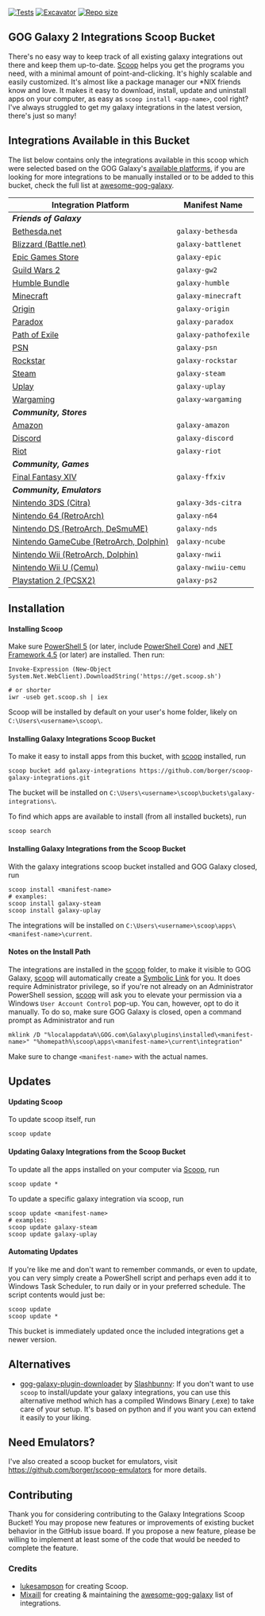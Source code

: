[![Tests](https://github.com/borger/scoop-galaxy-integrations/actions/workflows/ci.yml/badge.svg)](https://github.com/borger/scoop-galaxy-integrations/actions/workflows/ci.yml)
[![Excavator](https://github.com/borger/scoop-galaxy-integrations/actions/workflows/excavator.yml/badge.svg)](https://github.com/borger/scoop-galaxy-integrations/actions/workflows/excavator.yml) [![Repo size](https://img.shields.io/github/repo-size/borger/scoop-galaxy-integrations.svg)](https://github.com/borger/scoop-galaxy-integrations)
## GOG Galaxy 2 Integrations Scoop Bucket

There's no easy way to keep track of all existing galaxy integrations out there and keep them up-to-date. [Scoop](http://scoop.sh) helps you get the programs you need, with a minimal amount of point-and-clicking. It's highly scalable and easily customized. It's almost like a package manager our *NIX friends know and love. It makes it easy to download, install, update and uninstall apps on your computer, as easy as `scoop install <app-name>`, cool right? I've always struggled to get my galaxy integrations in the latest version, there's just so many!

## Integrations Available in this Bucket
The list below contains only the integrations available in this scoop which were selected based on the GOG Galaxy's [available platforms](https://github.com/gogcom/galaxy-integrations-python-api/blob/master/PLATFORM_IDs.md), if you are looking for more integrations to be manually installed or to be added to this bucket, check the full list at [awesome-gog-galaxy](https://github.com/Mixaill/awesome-gog-galaxy).

Integration Platform                              | Manifest Name         |
------------------------------------------------- | ----------------------|
***Friends of Galaxy***                                                   |
[Bethesda.net][bethesda]                          | `galaxy-bethesda`     |
[Blizzard (Battle.net)][battlenet]                | `galaxy-battlenet`    |
[Epic Games Store][epic]                          | `galaxy-epic`         |
[Guild Wars 2][gw2]                               | `galaxy-gw2`          |
[Humble Bundle][humble]                           | `galaxy-humble`       |
[Minecraft][minecraft]                            | `galaxy-minecraft`    |
[Origin][origin]                                  | `galaxy-origin`       |
[Paradox][paradox]                                | `galaxy-paradox`      |
[Path of Exile][pathofexile]                      | `galaxy-pathofexile`  |
[PSN][psn]                                        | `galaxy-psn`          |
[Rockstar][rockstar]                              | `galaxy-rockstar`     |
[Steam][steam]                                    | `galaxy-steam`        |
[Uplay][uplay]                                    | `galaxy-uplay`        |
[Wargaming][wargaming]                            | `galaxy-wargaming`    |
***Community, Stores***                                                   |
[Amazon][amazon]                                  | `galaxy-amazon`       |
[Discord][discord]                                | `galaxy-discord`      |
[Riot][riot]                                      | `galaxy-riot`         |
***Community, Games***                                                    |
[Final Fantasy XIV][ffxiv]                        | `galaxy-ffxiv`        |
***Community, Emulators***                                                |
[Nintendo 3DS (Citra)][3ds]                       | `galaxy-3ds-citra`    |
[Nintendo 64 (RetroArch)][n64]                    | `galaxy-n64`          |
[Nintendo DS (RetroArch, DeSmuME)][nds]           | `galaxy-nds`          |
[Nintendo GameCube (RetroArch, Dolphin)][ncube]   | `galaxy-ncube`        |
[Nintendo Wii (RetroArch, Dolphin)][nwii]         | `galaxy-nwii`         |
[Nintendo Wii U (Cemu)][nwiiu]                    | `galaxy-nwiiu-cemu`   |
[Playstation 2 (PCSX2)][ps2]                      | `galaxy-ps2`   |

[battlenet]: https://github.com/FriendsOfGalaxy/galaxy-integration-blizzard "Friends of Galaxy"
[bethesda]: https://github.com/FriendsOfGalaxy/galaxy-integration-bethesda "Friends of Galaxy"
[epic]: https://github.com/FriendsOfGalaxy/galaxy-integration-epic "Friends of Galaxy"
[gw2]: https://github.com/FriendsOfGalaxy/galaxy-integration-gw2 "Friends of Galaxy"
[humble]: https://github.com/FriendsOfGalaxy/galaxy-integration-humble "Friends of Galaxy"
[origin]: https://github.com/FriendsOfGalaxy/galaxy-integration-origin "Friends of Galaxy"
[minecraft]: https://github.com/FriendsOfGalaxy/galaxy-integration-minecraft "Friends of Galaxy"
[paradox]: https://github.com/FriendsOfGalaxy/galaxy-integration-paradox "Friends of Galaxy"
[pathofexile]: https://github.com/FriendsOfGalaxy/galaxy-integration-pathofexile "Friends of Galaxy"
[psn]: https://github.com/FriendsOfGalaxy/galaxy-integration-psn "Friends of Galaxy"
[rockstar]: https://github.com/FriendsOfGalaxy/galaxy-integration-rockstar "Friends of Galaxy"
[steam]: https://github.com/FriendsOfGalaxy/galaxy-integration-steam "Friends of Galaxy"
[uplay]: https://github.com/FriendsOfGalaxy/galaxy-integration-uplay "Friends of Galaxy"
[wargaming]: https://github.com/FriendsOfGalaxy/galaxy-integration-wargaming "Friends of Galaxy"
[amazon]: https://github.com/Rall3n/galaxy-integration-amazon "Maintainted by @Rall3n"
[discord]: https://github.com/Ertego/gog-galaxy-discord "Maintained by @Ertego"
[riot]: https://github.com/urwrstkn8mare/gog-riot-integration "Maintained by @urwrstkn8mare"
[ffxiv]: https://github.com/RZetko/galaxy-integration-ffxiv "Maintainted by @RZetko"
[3ds]: https://github.com/LeonardFiedrowicz/galaxy-integration-citra "Maintainted by @LeonardFiedrowicz"
[n64]: https://github.com/Riku55/galaxy-integration-n64-RetroArch- "Maintained by @Riku55"
[nds]: https://github.com/TBemme/galaxy-integration-nds "Maintainted by @TBemme"
[ncube]: https://github.com/JTNDev/galaxy-integration-gc "Maintainted by @JTNDev"
[nwii]: https://github.com/JTNDev/galaxy-integration-wii "Maintainted by @JTNDev"
[nwiiu]: https://github.com/LeonardFiedrowicz/galaxy-integration-cemu "Maintained by @LeonardFiedrowicz"
[ps2]: https://github.com/AHCoder/galaxy-integration-ps2 "Maintained by @AHCoder"

## Installation
#### Installing Scoop
Make sure [PowerShell 5](https://aka.ms/wmf5download) (or later, include [PowerShell Core](https://docs.microsoft.com/en-us/powershell/scripting/install/installing-powershell-core-on-windows?view=powershell-6)) and [.NET Framework 4.5](https://www.microsoft.com/net/download) (or later) are installed. Then run:

    Invoke-Expression (New-Object System.Net.WebClient).DownloadString('https://get.scoop.sh')

    # or shorter
    iwr -useb get.scoop.sh | iex
Scoop will be installed by default on your user's home folder, likely on `C:\Users\<username>\scoop\`.

#### Installing Galaxy Integrations Scoop Bucket
To make it easy to install apps from this bucket, with [scoop](#-Installing-Scoop) installed, run

    scoop bucket add galaxy-integrations https://github.com/borger/scoop-galaxy-integrations.git
The bucket will be installed on `C:\Users\<username>\scoop\buckets\galaxy-integrations\`.

To find which apps are available to install (from all installed buckets), run

    scoop search

#### Installing Galaxy Integrations from the Scoop Bucket
With the galaxy integrations scoop bucket installed and GOG Galaxy closed, run

    scoop install <manifest-name>
    # examples:
    scoop install galaxy-steam
    scoop install galaxy-uplay
The integrations will be installed on `C:\Users\<username>\scoop\apps\<manifest-name>\current`.

#### Notes on the Install Path
The integrations are installed in the [scoop](#-Installing-Scoop) folder, to make it visible to GOG Galaxy, [scoop](#-Installing-Scoop) will automatically create a [Symbolic Link](https://www.howtogeek.com/howto/16226/complete-guide-to-symbolic-links-symlinks-on-windows-or-linux/) for you. It does require Administrator privilege, so if you're not already on an Administrator PowerShell session, [scoop](#-Installing-Scoop) will ask you to elevate your permission via a Windows `User Account Control` pop-up. You can, however, opt to do it manually. To do so, make sure GOG Galaxy is closed, open a command prompt as Administrator and run

    mklink /D "%localappdata%\GOG.com\Galaxy\plugins\installed\<manifest-name>" "%homepath%\scoop\apps\<manifest-name>\current\integration"
Make sure to change `<manifest-name>` with the actual names.
## Updates
#### Updating Scoop
To update scoop itself, run

    scoop update

#### Updating Galaxy Integrations from the Scoop Bucket
To update all the apps installed on your computer via [Scoop](http://scoop.sh), run

    scoop update *

To update a specific galaxy integration via scoop, run

    scoop update <manifest-name>
    # examples:
    scoop update galaxy-steam
    scoop update galaxy-uplay

#### Automating Updates
If you're like me and don't want to remember commands, or even to update, you can very simply create a PowerShell script and perhaps even add it to Windows Task Scheduler, to run daily or in your preferred schedule. The script contents would just be:

    scoop update
    scoop update *
This bucket is immediately updated once the included integrations get a newer version.

## Alternatives
- [gog-galaxy-plugin-downloader](https://github.com/Slashbunny/gog-galaxy-plugin-downloader/releases) by [Slashbunny](https://github.com/Slashbunny): If you don't want to use `scoop` to install/update your galaxy integrations, you can use this alternative method which has a compiled Windows Binary (.exe) to take care of your setup. It's based on python and if you want you can extend it easily to your liking.

## Need Emulators?
I've also created a scoop bucket for emulators, visit https://github.com/borger/scoop-emulators for more details.

## Contributing
Thank you for considering contributing to the Galaxy Integrations Scoop Bucket! You may propose new features or improvements of existing bucket behavior in the GitHub issue board. If you propose a new feature, please be willing to implement at least some of the code that would be needed to complete the feature.

### Credits
- [lukesampson](https://github.com/lukesampson) for creating Scoop.
- [Mixaill](https://github.com/Mixaill/) for creating & maintaining the [awesome-gog-galaxy](https://github.com/Mixaill/awesome-gog-galaxy) list of integrations.
